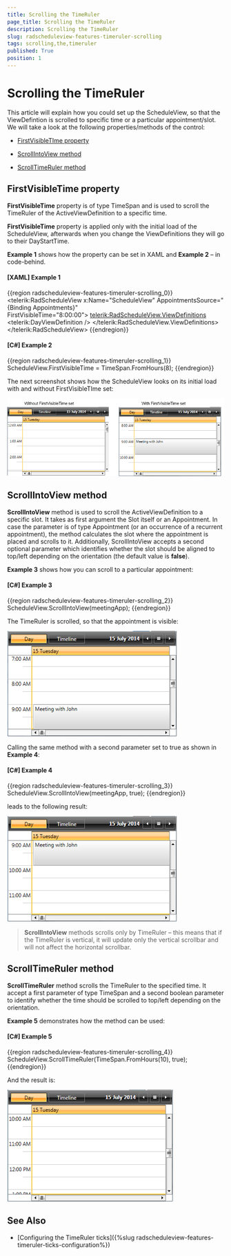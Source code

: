```yaml
---
title: Scrolling the TimeRuler
page_title: Scrolling the TimeRuler
description: Scrolling the TimeRuler
slug: radscheduleview-features-timeruler-scrolling
tags: scrolling,the,timeruler
published: True
position: 1
---
```


# Scrolling the TimeRuler

This article will explain how you could set up the ScheduleView, so that the ViewDefintion is scrolled to specific time or a particular appointment/slot.  We will take a look at the following properties/methods of the control:

* [FirstVisibleTIme property](#firstvisibletime-property)

* [ScrollIntoView method](#scrollintoview-method)

* [ScrollTimeRuler method](#scrolltimeruler-method)         

## FirstVisibleTime property

__FirstVisibleTime__ property is of type TimeSpan and is used to scroll the TimeRuler of the ActiveViewDefinition to a specific time. 

__FirstVisibleTime__ property is applied only with the initial load of the ScheduleView, afterwards when you change the ViewDefinitions they will go to their DayStartTime.

__Example 1__ shows how the property can be set in XAML and __Example 2__ – in code-behind.

#### __[XAML] Example 1__

{{region radscheduleview-features-timeruler-scrolling_0}}
	<telerik:RadScheduleView x:Name="ScheduleView"
	    AppointmentsSource="{Binding Appointments}"                                  
	                         FirstVisibleTime="8:00:00">
	     <telerik:RadScheduleView.ViewDefinitions>
	          <telerik:DayViewDefinition />
	     </telerik:RadScheduleView.ViewDefinitions>
	</telerik:RadScheduleView>
{{endregion}}

#### __[C#] Example 2__

{{region radscheduleview-features-timeruler-scrolling_1}}
	ScheduleView.FirstVisibleTime = TimeSpan.FromHours(8);
{{endregion}}

The next screenshot shows how the ScheduleView looks on its initial load with and without FirstVisibleTIme set:

![radscheduleview features timeruler scrolling 1](images/radscheduleview_features_timeruler_scrolling_1.png)

## ScrollIntoView method

__ScrollIntoView__ method is used to scroll the ActiveViewDefinition to a specific slot. It takes as first argument the Slot itself or an Appointment. In case the parameter is of type Appointment (or an occurrence of a recurrent appointment), the method calculates the slot where the appointment is placed and scrolls to it. Additionally, ScrollIntoView accepts a second optional parameter which identifies whether the slot should be aligned to top/left depending on the orientation (the default value is __false__).        

__Example 3__ shows how you can scroll to a particular appointment:

#### __[C#] Example 3__

{{region radscheduleview-features-timeruler-scrolling_2}}
	ScheduleView.ScrollIntoView(meetingApp);
{{endregion}}

The TimeRuler is scrolled, so that the appointment is visible:

![radscheduleview features timeruler scrolling 2](images/radscheduleview_features_timeruler_scrolling_2.png)

Calling the same method with a second parameter set to true as shown in __Example 4__:

#### __[C#] Example 4__

{{region radscheduleview-features-timeruler-scrolling_3}}
	ScheduleView.ScrollIntoView(meetingApp, true);
{{endregion}}

leads to the following result:

![radscheduleview features timeruler scrolling 3](images/radscheduleview_features_timeruler_scrolling_3.png)

>__ScrollIntoView__ methods scrolls only by TimeRuler – this means that if the TimeRuler is vertical, it will update only the vertical scrollbar and will not affect the horizontal scrollbar.

## ScrollTimeRuler method

__ScrollTimeRuler__ method scrolls the TimeRuler to the specified time. It accept a first parameter of type TimeSpan and a second boolean parameter to identify whether the time should be scrolled to top/left depending on the orientation.

__Example 5__ demonstrates how the method can be used:

#### __[C#] Example 5__

{{region radscheduleview-features-timeruler-scrolling_4}}
	ScheduleView.ScrollTimeRuler(TimeSpan.FromHours(10), true);
{{endregion}}

And the result is:

![radscheduleview features timeruler scrolling 4](images/radscheduleview_features_timeruler_scrolling_4.png)

## See Also

 * [Configuring the TimeRuler ticks]({%slug radscheduleview-features-timeruler-ticks-configuration%})
